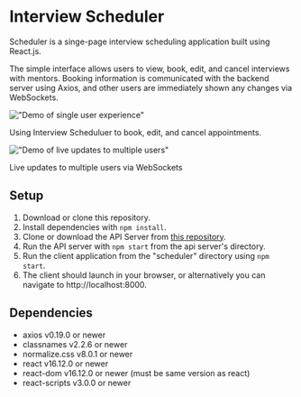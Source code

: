 # Interview Scheduler

Scheduler is a singe-page interview scheduling application built using React.js.

The simple interface allows users to view, book, edit, and cancel interviews with mentors. Booking information is communicated with the backend server using Axios, and other users are immediately shown any changes via WebSockets.

!["Demo of single user experience"](https://github.com/m-wardle/scheduler/blob/master/public/images/Basic%20Use.gif?raw=true)

Using Interview Scheduluer to book, edit, and cancel appointments.

!["Demo of live updates to multiple users"](https://github.com/m-wardle/scheduler/blob/master/public/images/Websocket%20Use.gif?raw=true)

Live updates to multiple users via WebSockets

## Setup

1. Download or clone this repository.
2. Install dependencies with `npm install`.
3. Clone or download the API Server from [this repository](https://github.com/m-wardle/scheduler-api).
4. Run the API server with `npm start` from the api server's directory.
5. Run the client application from the "scheduler" directory using `npm start`.
6. The client should launch in your browser, or alternatively you can navigate to http://localhost:8000.

## Dependencies

- axios v0.19.0 or newer
- classnames v2.2.6 or newer
- normalize.css v8.0.1 or newer
- react v16.12.0 or newer
- react-dom v16.12.0 or newer (must be same version as react)
- react-scripts v3.0.0 or newer